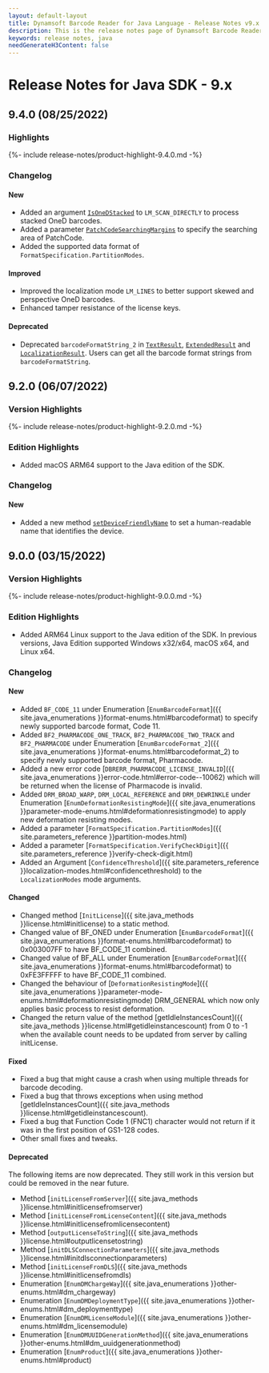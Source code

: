 ```yaml
---
layout: default-layout
title: Dynamsoft Barcode Reader for Java Language - Release Notes v9.x
description: This is the release notes page of Dynamsoft Barcode Reader for Java Language v9.x.
keywords: release notes, java
needGenerateH3Content: false
---
```


# Release Notes for Java SDK - 9.x

## 9.4.0 (08/25/2022)

### Highlights

{%- include release-notes/product-highlight-9.4.0.md -%}

### Changelog

#### New

- Added an argument [`IsOneDStacked`]({{site.parameters_reference}}localization-modes.html#isonedstacked) to `LM_SCAN_DIRECTLY` to process stacked OneD barcodes.
- Added a parameter [`PatchCodeSearchingMargins`]({{site.parameters_reference}}patchcode-searching-margins.html) to specify the searching area of PatchCode.
- Added the supported data format of `FormatSpecification.PartitionModes`.

#### Improved

- Improved the localization mode `LM_LINES` to better support skewed and perspective OneD barcodes.
- Enhanced tamper resistance of the license keys.

#### Deprecated

- Deprecated `barcodeFormatString_2` in [`TextResult`]({{site.java_class}}TextResult.html#barcodeformatstring_2), [`ExtendedResult`]({{site.java_class}}ExtendedResult.html#barcodeformatstring_2) and [`LocalizationResult`]({{site.java_class}}LocalizationResult.html#barcodeformatstring_2). Users can get all the barcode format strings from `barcodeFormatString`.

## 9.2.0 (06/07/2022)

<div class="fold-panel-prefix"></div>

### Version Highlights <i class="fa fa-caret-down"></i>

<div class="fold-panel-start"></div>

{%- include release-notes/product-highlight-9.2.0.md -%}

<div class="fold-panel-end"></div>

### Edition Highlights

- Added macOS ARM64 support to the Java edition of the SDK.

### Changelog

#### New

- Added a new method [`setDeviceFriendlyName`]({{site.java_methods}}license.html#setdevicefriendlyname) to set a human-readable name that identifies the device.

## 9.0.0 (03/15/2022)

<div class="fold-panel-prefix"></div>

### Version Highlights <i class="fa fa-caret-down"></i>

<div class="fold-panel-start"></div>

{%- include release-notes/product-highlight-9.0.0.md -%}

<div class="fold-panel-end"></div>

### Edition Highlights

- Added ARM64 Linux support to the Java edition of the SDK. In previous versions, Java Edition supported Windows x32/x64, macOS x64, and Linux x64.

### Changelog

#### New

- Added `BF_CODE_11` under Enumeration [`EnumBarcodeFormat`]({{ site.java_enumerations }}format-enums.html#barcodeformat) to specify newly supported barcode format, Code 11. 
- Added `BF2_PHARMACODE_ONE_TRACK`, `BF2_PHARMACODE_TWO_TRACK` and `BF2_PHARMACODE` under Enumeration [`EnumBarcodeFormat_2`]({{ site.java_enumerations }}format-enums.html#barcodeformat_2) to specify newly supported barcode format, Pharmacode. 
- Added a new error code [`DBRERR_PHARMACODE_LICENSE_INVALID`]({{ site.java_enumerations }}error-code.html#error-code--10062) which will be returned when the license of Pharmacode is invalid.
- Added `DRM_BROAD_WARP`, `DRM_LOCAL_REFERENCE` and `DRM_DEWRINKLE` under Enumeration [`EnumDeformationResistingMode`]({{ site.java_enumerations }}parameter-mode-enums.html#deformationresistingmode) to apply new deformation resisting modes.
- Added a parameter [`FormatSpecification.PartitionModes`]({{ site.parameters_reference }}partition-modes.html)
- Added a parameter [`FormatSpecification.VerifyCheckDigit`]({{ site.parameters_reference }}verify-check-digit.html)
- Added an Argument [`ConfidenceThreshold`]({{ site.parameters_reference }}localization-modes.html#confidencethreshold) to the `LocalizationModes` mode arguments.

#### Changed

- Changed method [`InitLicense`]({{ site.java_methods }}license.html#initlicense) to a static method.
- Changed value of BF_ONED under Enumeration [`EnumBarcodeFormat`]({{ site.java_enumerations }}format-enums.html#barcodeformat) to 0x003007FF to have BF_CODE_11 combined.
- Changed value of BF_ALL under Enumeration [`EnumBarcodeFormat`]({{ site.java_enumerations }}format-enums.html#barcodeformat) to 0xFE3FFFFF to have BF_CODE_11 combined.
- Changed the behaviour of [`DeformationResistingMode`]({{ site.java_enumerations }}parameter-mode-enums.html#deformationresistingmode) DRM_GENERAL which now only applies basic process to resist deformation.
- Changed the return value of the method [getIdleInstancesCount]({{ site.java_methods }}license.html#getidleinstancescount) from 0 to -1 when the available count needs to be updated from server by calling initLicense.


#### Fixed
- Fixed a bug that might cause a crash when using multiple threads for barcode decoding.
- Fixed a bug that throws exceptions when using method [getIdleInstancesCount]({{ site.java_methods }}license.html#getidleinstancescount).
- Fixed a bug that Function Code 1 (FNC1) character would not return if it was in the first position of GS1-128 codes.
- Other small fixes and tweaks.


#### Deprecated

The following items are now deprecated. They still work in this version but could be removed in the near future.
- Method [`initLicenseFromServer`]({{ site.java_methods }}license.html#initlicensefromserver)
- Method [`initLicenseFromLicenseContent`]({{ site.java_methods }}license.html#initlicensefromlicensecontent)
- Method [`outputLicenseToString`]({{ site.java_methods }}license.html#outputlicensetostring)
- Method [`initDLSConnectionParameters`]({{ site.java_methods }}license.html#initdlsconnectionparameters)
- Method [`initLicenseFromDLS`]({{ site.java_methods }}license.html#initlicensefromdls)
- Enumeration [`EnumDMChargeWay`]({{ site.java_enumerations }}other-enums.html#dm_chargeway)
- Enumeration [`EnumDMDeploymentType`]({{ site.java_enumerations }}other-enums.html#dm_deploymenttype)
- Enumeration [`EnumDMLicenseModule`]({{ site.java_enumerations }}other-enums.html#dm_licensemodule)
- Enumeration [`EnumDMUUIDGenerationMethod`]({{ site.java_enumerations }}other-enums.html#dm_uuidgenerationmethod)
- Enumeration [`EnumProduct`]({{ site.java_enumerations }}other-enums.html#product)


